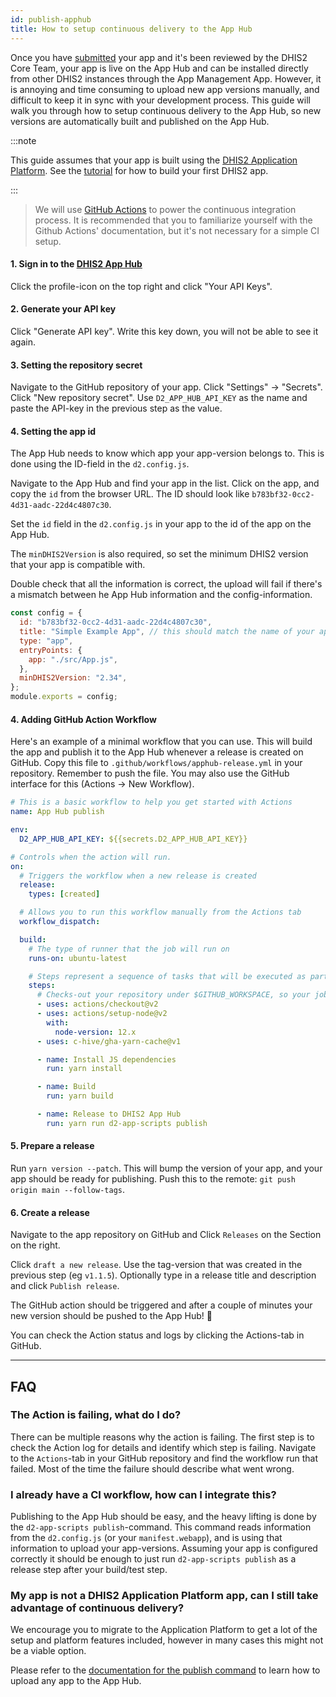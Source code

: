 ```yaml
---
id: publish-apphub
title: How to setup continuous delivery to the App Hub
---
```


Once you have [submitted](/docs/guides/submit-apphub) your app and it's been reviewed by the DHIS2 Core Team, your app is live on the App Hub and can be installed directly from other DHIS2 instances through the App Management App. However, it is annoying and time consuming to upload new app versions manually, and difficult to keep it in sync with your development process. This guide will walk you through how to setup continuous delivery to the App Hub, so new versions are automatically built and published on the App Hub.

:::note

This guide assumes that your app is built using the [DHIS2 Application Platform](https://platform.dhis2.nu/#/). See the [tutorial](/docs/tutorials/setup-env) for how to build your first DHIS2 app.

:::

> We will use [GitHub Actions](https://docs.github.com/en/actions) to power the continuous integration process. It is recommended that you to familiarize yourself with the Github Actions' documentation, but it's not necessary for a simple CI setup.

#### 1. Sign in to the [DHIS2 App Hub](https://apps.dhis2.org/)

Click the profile-icon on the top right and click "Your API Keys".

#### 2. Generate your API key

Click "Generate API key". Write this key down, you will not be able to see it again.

#### 3. Setting the repository secret

Navigate to the GitHub repository of your app. Click "Settings" -> "Secrets". Click "New repository secret". Use `D2_APP_HUB_API_KEY` as the name and paste the API-key in the previous step as the value.

#### 4. Setting the app id

The App Hub needs to know which app your app-version belongs to. This is done using the ID-field in the `d2.config.js`.

Navigate to the App Hub and find your app in the list. Click on the app, and copy the `id` from the browser URL. The ID should look like `b783bf32-0cc2-4d31-aadc-22d4c4807c30`.

Set the `id` field in the `d2.config.js` in your app to the id of the app on the App Hub.

The `minDHIS2Version` is also required, so set the minimum DHIS2 version that your app is compatible with.

Double check that all the information is correct, the upload will fail if there's a mismatch between he App Hub information and the config-information.

```js title="d2.config.js"
const config = {
  id: "b783bf32-0cc2-4d31-aadc-22d4c4807c30",
  title: "Simple Example App", // this should match the name of your app on the App Hub
  type: "app",
  entryPoints: {
    app: "./src/App.js",
  },
  minDHIS2Version: "2.34",
};
module.exports = config;
```

#### 4. Adding GitHub Action Workflow

Here's an example of a minimal workflow that you can use. This will build the app and publish it to the App Hub whenever a release is created on GitHub.
Copy this file to `.github/workflows/apphub-release.yml` in your repository. Remember to push the file. You may also use the GitHub interface for this (Actions -> New Workflow).

```yml title="apphub-release.yml"
# This is a basic workflow to help you get started with Actions
name: App Hub publish

env:
  D2_APP_HUB_API_KEY: ${{secrets.D2_APP_HUB_API_KEY}}

# Controls when the action will run.
on:
  # Triggers the workflow when a new release is created
  release:
    types: [created]

  # Allows you to run this workflow manually from the Actions tab
  workflow_dispatch:

  build:
    # The type of runner that the job will run on
    runs-on: ubuntu-latest

    # Steps represent a sequence of tasks that will be executed as part of the job
    steps:
      # Checks-out your repository under $GITHUB_WORKSPACE, so your job can access it
      - uses: actions/checkout@v2
      - uses: actions/setup-node@v2
        with:
          node-version: 12.x
      - uses: c-hive/gha-yarn-cache@v1

      - name: Install JS dependencies
        run: yarn install

      - name: Build
        run: yarn build

      - name: Release to DHIS2 App Hub
        run: yarn run d2-app-scripts publish
```

#### 5. Prepare a release

Run `yarn version --patch`. This will bump the version of your app, and your app should be ready for publishing. Push this to the remote: `git push origin main --follow-tags`.

#### 6. Create a release

Navigate to the app repository on GitHub and Click `Releases` on the Section on the right.

Click `draft a new release`. Use the tag-version that was created in the previous step (eg `v1.1.5`).
Optionally type in a release title and description and click `Publish release`.

The GitHub action should be triggered and after a couple of minutes your new version should be pushed to the App Hub! 🎉

You can check the Action status and logs by clicking the Actions-tab in GitHub.

---

## FAQ

### The Action is failing, what do I do?

There can be multiple reasons why the action is failing. The first step is to check the Action log for details and identify which step is failing. Navigate to the `Actions`-tab in your GitHub repository and find the workflow run that failed. Most of the time the failure should describe what went wrong.

### I already have a CI workflow, how can I integrate this?

Publishing to the App Hub should be easy, and the heavy lifting is done by the `d2-app-scripts publish`-command. This command reads information from the `d2.config.js` (or your `manifest.webapp`), and is using that information to upload your app-versions. Assuming your app is configured correctly it should be enough to just run `d2-app-scripts publish` as a release step after your build/test step.

### My app is not a DHIS2 Application Platform app, can I still take advantage of continuous delivery?

We encourage you to migrate to the Application Platform to get a lot of the setup and platform features included, however in many cases this might not be a viable option.

Please refer to the [documentation for the publish command](https://platform.dhis2.nu/#/scripts/publish?id=upload-a-non-platform-app) to learn how to upload any app to the App Hub.
